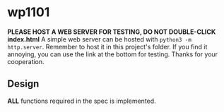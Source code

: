 # wp1101

**PLEASE HOST A WEB SERVER FOR TESTING, DO NOT DOUBLE-CLICK index.html**
A simple web server can be hosted with `python3 -m http.server`. Remember to host it in this project's folder.
If you find it annoying, you can use the link at the bottom for testing. Thanks for your cooperation.

## Design
**ALL** functions required in the spec is implemented.
